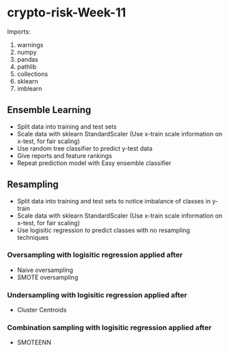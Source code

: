 # crypto-risk-Week-11
Imports:
1. warnings
2. numpy
3. pandas
4. pathlib
5. collections
6. sklearn
7. imblearn

## Ensemble Learning
- Split data into training and test sets
- Scale data with sklearn StandardScaler (Use x-train scale information on x-test, for fair scaling)
- Use random tree classifier to predict y-test data
- Give reports and feature rankings
- Repeat prediction model with Easy ensemble classifier

## Resampling
- Split data into training and test sets to notice imbalance of classes in y-train
- Scale data with sklearn StandardScaler (Use x-train scale information on x-test, for fair scaling)
- Use logisitic regression to predict classes with no resampling techniques
### Oversampling with logisitic regression applied after
- Naive oversampling
- SMOTE oversampling
### Undersampling with logisitic regression applied after
- Cluster Centroids
### Combination sampling with logisitic regression applied after
- SMOTEENN
